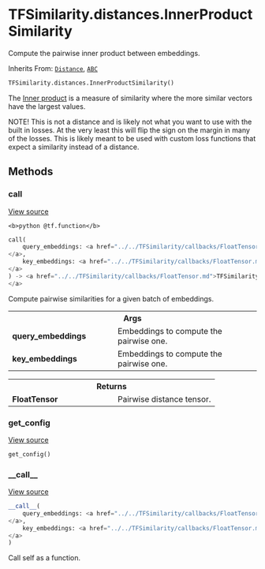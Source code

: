 # TFSimilarity.distances.InnerProductSimilarity





Compute the pairwise inner product between embeddings.

Inherits From: [`Distance`](../../TFSimilarity/distances/Distance.md), [`ABC`](../../TFSimilarity/distances/ABC.md)

```python
TFSimilarity.distances.InnerProductSimilarity()
```



<!-- Placeholder for "Used in" -->

The [Inner product](https://en.wikipedia.org/wiki/Inner_product_space) is
a measure of similarity where the more similar vectors have the largest
values.

NOTE! This is not a distance and is likely not what you want to use with
the built in losses. At the very least this will flip the sign on the
margin in many of the losses. This is likely meant to be used with custom
loss functions that expect a similarity instead of a distance.

## Methods

<h3 id="call">call</h3>

<a target="_blank" class="external" href="https://github.com/tensorflow/similarity/blob/main/tensorflow_similarity/distances.py#L72-L85">View source</a>

``<b>python
@tf.function</b>``

```python
call(
    query_embeddings: <a href="../../TFSimilarity/callbacks/FloatTensor.md">TFSimilarity.callbacks.FloatTensor```
</a>,
    key_embeddings: <a href="../../TFSimilarity/callbacks/FloatTensor.md">TFSimilarity.callbacks.FloatTensor```
</a>
) -> <a href="../../TFSimilarity/callbacks/FloatTensor.md">TFSimilarity.callbacks.FloatTensor```
</a>
```


Compute pairwise similarities for a given batch of embeddings.


<!-- Tabular view -->
 <table class="responsive fixed orange">
<colgroup><col width="214px"><col></colgroup>
<tr><th colspan="2">Args</th></tr>

<tr>
<td>
<b>query_embeddings</b>
</td>
<td>
Embeddings to compute the pairwise one.
</td>
</tr><tr>
<td>
<b>key_embeddings</b>
</td>
<td>
Embeddings to compute the pairwise one.
</td>
</tr>
</table>



<!-- Tabular view -->
 <table class="responsive fixed orange">
<colgroup><col width="214px"><col></colgroup>
<tr><th colspan="2">Returns</th></tr>

<tr>
<td>
<b>FloatTensor</b>
</td>
<td>
Pairwise distance tensor.
</td>
</tr>
</table>



<h3 id="get_config">get_config</h3>

<a target="_blank" class="external" href="https://github.com/tensorflow/similarity/blob/main/tensorflow_similarity/distances.py#L51-L52">View source</a>

```python
get_config()
```





<h3 id="__call__">__call__</h3>

<a target="_blank" class="external" href="https://github.com/tensorflow/similarity/blob/main/tensorflow_similarity/distances.py#L45-L46">View source</a>

```python
__call__(
    query_embeddings: <a href="../../TFSimilarity/callbacks/FloatTensor.md">TFSimilarity.callbacks.FloatTensor```
</a>,
    key_embeddings: <a href="../../TFSimilarity/callbacks/FloatTensor.md">TFSimilarity.callbacks.FloatTensor```
</a>
)
```


Call self as a function.




